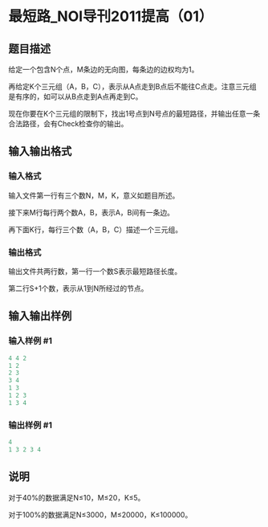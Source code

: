 # 最短路_NOI导刊2011提高（01）

## 题目描述

给定一个包含N个点，M条边的无向图，每条边的边权均为1。 

再给定K个三元组（A，B，C），表示从A点走到B点后不能往C点走。注意三元组是有序的，如可以从B点走到A点再走到C。 

现在你要在K个三元组的限制下，找出1号点到N号点的最短路径，并输出任意一条合法路径，会有Check检查你的输出。

## 输入输出格式

### 输入格式

输入文件第一行有三个数N，M，K，意义如题目所述。 

接下来M行每行两个数A，B，表示A，B间有一条边。 

再下面K行，每行三个数（A，B，C）描述一个三元组。

### 输出格式

输出文件共两行数，第一行一个数S表示最短路径长度。 

第二行S+1个数，表示从1到N所经过的节点。 

## 输入输出样例

### 输入样例 #1

```cpp
4 4 2
1 2
2 3
3 4
1 3
1 2 3
1 3 4
```


### 输出样例 #1

```cpp
4 
1 3 2 3 4 
```


## 说明

对于40%的数据满足N≤10，M≤20，K≤5。 

对于100%的数据满足N≤3000，M≤20000，K≤100000。

